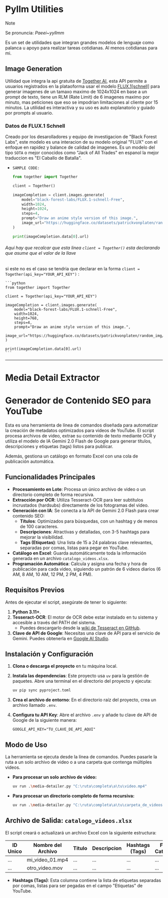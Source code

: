 # Pyllm Utilities

> [!NOTE]
>
> Se pronuncia:
> _Paeei~yyllmm_
>

Es un set de utilidades que integran grandes modelos de lenguaje como palanca u apoyo para 
realizar tareas cotidianas. Al menos cotidianas para mi.

## Image Generation

Utilidad que integra la api gratuita de [Together AI](https://together.ai),
esta API permite a usuarios registrados en la plataoforma usar el modelo
[FLUX.1\[schnell\]](https://www.together.ai/models/flux-1-schnell) para generar
imagenes de un tamaxo maximo de 1024x1024 en base a un prompt de texto, tiene 
un RLM (Rate Limit) de 6 imagenes maximo por minuto, mas peticiones que eso 
se impodrian limitaciones al cliente por 15 minutos. La utilidad es interactiva
y su uso es auto explanatorio y guiado por prompts al usuario.

### Datos de FLUX.1 Schnell

Creado por los desarolladores y equipo de investigacion de "Black Forest Labs",
este modelo es una interacion de su modelo original "FLUX" con el enfoque 
en rapidez y balance de calidad de imagenes. Es un modelo del tipo `SOTA` o 
mejor conocidos como "Jack of All Trades" en espanol la mejor traduccion es
"El Caballo de Batalla".

* `SAMPLE CODE:`
    ```python
    from together import Together

    client = Together()

    imageCompletion = client.images.generate(
        model="black-forest-labs/FLUX.1-schnell-Free",
        width=1024,
        height=1024,
        steps=4,
        prompt="Draw an anime style version of this image.",
        image_url="https://huggingface.co/datasets/patrickvonplaten/random_img/resolve/main/yosemite.png",
    )

    print(imageCompletion.data[0].url)
    ```

###### Aqui hay que recalcar que esta linea `client = Together()` esta declarando que asume que el valor de la llave
si este no es el caso se tendria que declarar en la forma `client = Together(api_key="YOUR_API_KEY")` :

    ```python
    from together import Together
    
    client = Together(api_key="YOUR_API_KEY")

    imageCompletion = client.images.generate(
        model="black-forest-labs/FLUX.1-schnell-Free",
        width=1024,
        height=768,
        steps=4,
        prompt="Draw an anime style version of this image.",
        image_url="https://huggingface.co/datasets/patrickvonplaten/random_img/resolve/main/yosemite.png",
    )

    print(imageCompletion.data[0].url)
    ```
---

# Media Detail Extractor

# Generador de Contenido SEO para YouTube

Esta es una herramienta de línea de comandos diseñada para automatizar la creación de metadatos optimizados para videos de YouTube. El script procesa archivos de video, extrae su contenido de texto mediante OCR y utiliza el modelo de IA Gemini 2.0 Flash de Google para generar títulos, descripciones y etiquetas (tags) listos para publicar.

Además, gestiona un catálogo en formato Excel con una cola de publicación automática.

## Funcionalidades Principales

* **Procesamiento en Lote**: Procesa un único archivo de video o un directorio completo de forma recursiva.
* **Extracción por OCR**: Utiliza Tesseract-OCR para leer subtítulos incrustados (hardsubs) directamente de los fotogramas del video.
* **Generación con IA**: Se conecta a la API de Gemini 2.0 Flash para crear contenido SEO:
  * **Títulos**: Optimizados para búsquedas, con un hashtag y de menos de 100 caracteres.
  * **Descripciones**: Atractivas y detalladas, con 3-5 hashtags para mejorar la visibilidad.
  * **Tags (Etiquetas)**: Una lista de 15 a 24 palabras clave relevantes, separadas por comas, listas para pegar en YouTube.
* **Catálogo en Excel**: Guarda automáticamente toda la información generada en un archivo `catalogo_videos.xlsx`.
* **Programación Automática**: Calcula y asigna una fecha y hora de publicación para cada video, siguiendo un patrón de 6 videos diarios (6 AM, 8 AM, 10 AM, 12 PM, 2 PM, 4 PM).

## Requisitos Previos

Antes de ejecutar el script, asegúrate de tener lo siguiente:

1. **Python 3.11+**.
2. **Tesseract-OCR**: El motor de OCR debe estar instalado en tu sistema y accesible a través del PATH del sistema.
    * Puedes descargarlo desde la [wiki de Tesseract en GitHub](https://github.com/UB-Mannheim/tesseract/wiki).
3. **Clave de API de Google**: Necesitas una clave de API para el servicio de Gemini. Puedes obtenerla en [Google AI Studio](https://aistudio.google.com/app/apikey).

## Instalación y Configuración

1. **Clona o descarga el proyecto** en tu máquina local.

2. **Instala las dependencias**: Este proyecto usa `uv` para la gestión de paquetes. Abre una terminal en el directorio del proyecto y ejecuta:

    ```bash
    uv pip sync pyproject.toml
    ```

3. **Crea el archivo de entorno**: En el directorio raíz del proyecto, crea un archivo llamado `.env`.

4. **Configura tu API Key**: Abre el archivo `.env` y añade tu clave de API de Google de la siguiente manera:

    ```
    GOOGLE_API_KEY="TU_CLAVE_DE_API_AQUI"
    ```

## Modo de Uso

La herramienta se ejecuta desde la línea de comandos. Puedes pasarle la ruta a un solo archivo de video o a una carpeta que contenga múltiples videos.

* **Para procesar un solo archivo de video:**

    ```bash
    uv run .\media-detailer.py "C:\ruta\completa\a\tu\video.mp4"
    ```

* **Para procesar un directorio completo de forma recursiva:**

    ```bash
    uv run .\media-detailer.py "C:\ruta\completa\a\tu\carpeta_de_videos"
    ```

## Archivo de Salida: `catalogo_videos.xlsx`

El script creará o actualizará un archivo Excel con la siguiente estructura:

| ID Unico | Nombre del Archivo | Titulo | Descripcion | Hashtags (Tags) | Fecha de Catalogacion | Fecha de Programacion |
|---|---|---|---|---|---|---|
| ... | mi_video_01.mp4 | ... | ... | ... | ... | ... |
| ... | otro_video.mov | ... | ... | ... | ... | ... |

* **Hashtags (Tags)**: Esta columna contiene la lista de etiquetas separadas por comas, listas para ser pegadas en el campo "Etiquetas" de YouTube.
